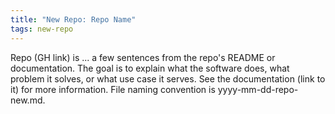 ```yaml
---
title: "New Repo: Repo Name"
tags: new-repo
---
```


Repo (GH link) is ... a few sentences from the repo's README or documentation. The goal is to explain what the software does, what problem it solves, or what use case it serves. See the documentation (link to it) for more information. File naming convention is yyyy-mm-dd-repo-new.md.
